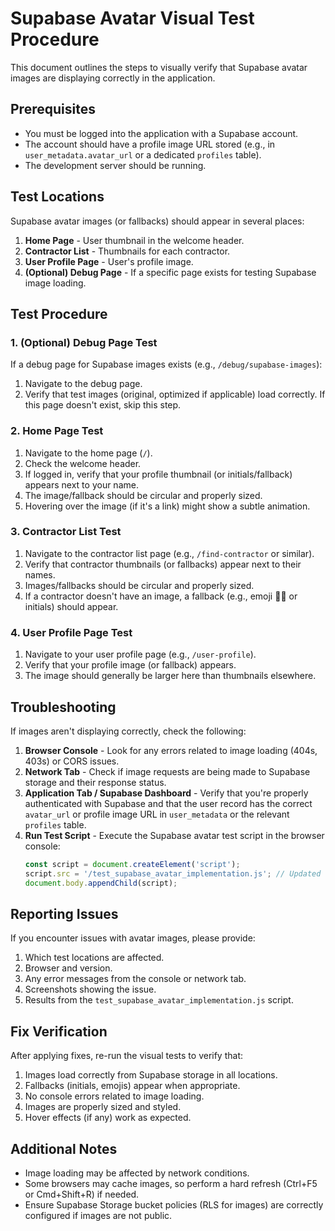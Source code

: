 # Supabase Avatar Visual Test Procedure

This document outlines the steps to visually verify that Supabase avatar images are displaying correctly in the application.

## Prerequisites

- You must be logged into the application with a Supabase account.
- The account should have a profile image URL stored (e.g., in `user_metadata.avatar_url` or a dedicated `profiles` table).
- The development server should be running.

## Test Locations

Supabase avatar images (or fallbacks) should appear in several places:

1.  **Home Page** - User thumbnail in the welcome header.
2.  **Contractor List** - Thumbnails for each contractor.
3.  **User Profile Page** - User's profile image.
4.  **(Optional) Debug Page** - If a specific page exists for testing Supabase image loading.

## Test Procedure

### 1. (Optional) Debug Page Test

If a debug page for Supabase images exists (e.g., `/debug/supabase-images`):

1.  Navigate to the debug page.
2.  Verify that test images (original, optimized if applicable) load correctly.
    If this page doesn't exist, skip this step.

### 2. Home Page Test

1.  Navigate to the home page (`/`).
2.  Check the welcome header.
3.  If logged in, verify that your profile thumbnail (or initials/fallback) appears next to your name.
4.  The image/fallback should be circular and properly sized.
5.  Hovering over the image (if it's a link) might show a subtle animation.

### 3. Contractor List Test

1.  Navigate to the contractor list page (e.g., `/find-contractor` or similar).
2.  Verify that contractor thumbnails (or fallbacks) appear next to their names.
3.  Images/fallbacks should be circular and properly sized.
4.  If a contractor doesn't have an image, a fallback (e.g., emoji 🧑‍🔧 or initials) should appear.

### 4. User Profile Page Test

1.  Navigate to your user profile page (e.g., `/user-profile`).
2.  Verify that your profile image (or fallback) appears.
3.  The image should generally be larger here than thumbnails elsewhere.

## Troubleshooting

If images aren't displaying correctly, check the following:

1.  **Browser Console** - Look for any errors related to image loading (404s, 403s) or CORS issues.
2.  **Network Tab** - Check if image requests are being made to Supabase storage and their response status.
3.  **Application Tab / Supabase Dashboard** - Verify that you're properly authenticated with Supabase and that the user record has the correct `avatar_url` or profile image URL in `user_metadata` or the relevant `profiles` table.
4.  **Run Test Script** - Execute the Supabase avatar test script in the browser console:
    ```javascript
    const script = document.createElement('script');
    script.src = '/test_supabase_avatar_implementation.js'; // Updated script name
    document.body.appendChild(script);
    ```

## Reporting Issues

If you encounter issues with avatar images, please provide:

1.  Which test locations are affected.
2.  Browser and version.
3.  Any error messages from the console or network tab.
4.  Screenshots showing the issue.
5.  Results from the `test_supabase_avatar_implementation.js` script.

## Fix Verification

After applying fixes, re-run the visual tests to verify that:

1.  Images load correctly from Supabase storage in all locations.
2.  Fallbacks (initials, emojis) appear when appropriate.
3.  No console errors related to image loading.
4.  Images are properly sized and styled.
5.  Hover effects (if any) work as expected.

## Additional Notes

- Image loading may be affected by network conditions.
- Some browsers may cache images, so perform a hard refresh (Ctrl+F5 or Cmd+Shift+R) if needed.
- Ensure Supabase Storage bucket policies (RLS for images) are correctly configured if images are not public.
